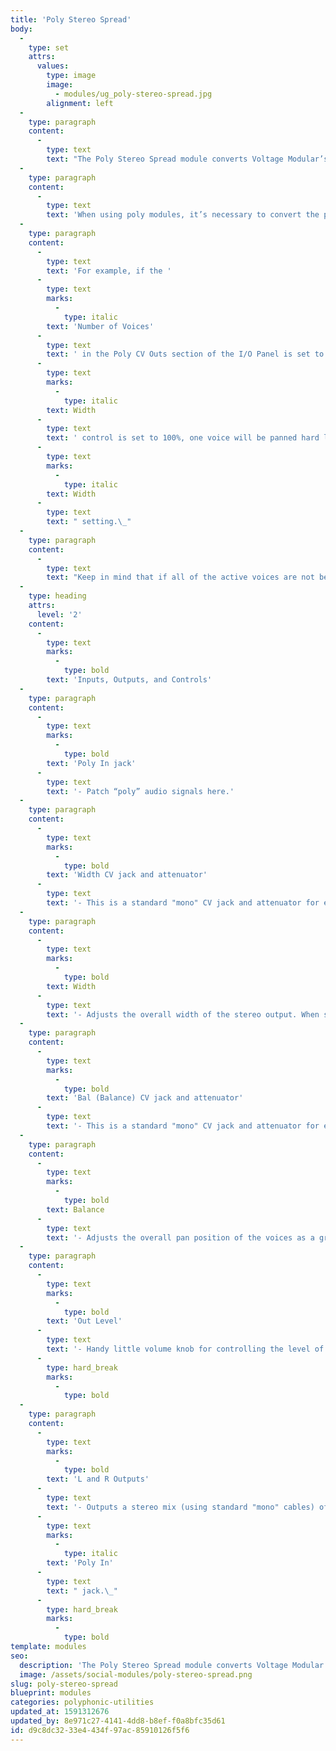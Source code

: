 ```yaml
---
title: 'Poly Stereo Spread'
body:
  -
    type: set
    attrs:
      values:
        type: image
        image:
          - modules/ug_poly-stereo-spread.jpg
        alignment: left
  -
    type: paragraph
    content:
      -
        type: text
        text: "The Poly Stereo Spread module converts Voltage Modular’s \"poly\" audio signals to a standard left/right stereo output with CV control of width and balance.\_"
  -
    type: paragraph
    content:
      -
        type: text
        text: 'When using poly modules, it’s necessary to convert the poly signals to standard "mono" signals before sending them to the Main Outs. This module takes care of the conversion while also allowing all of the active voices to be evenly spread between the left and right outputs to create width.'
  -
    type: paragraph
    content:
      -
        type: text
        text: 'For example, if the '
      -
        type: text
        marks:
          -
            type: italic
        text: 'Number of Voices'
      -
        type: text
        text: ' in the Poly CV Outs section of the I/O Panel is set to three and the '
      -
        type: text
        marks:
          -
            type: italic
        text: Width
      -
        type: text
        text: ' control is set to 100%, one voice will be panned hard left, one will be centered, and one will be panned hard right. The number of active voices will always be spread equally between the two outputs and the overall width can be narrowed by decreasing the '
      -
        type: text
        marks:
          -
            type: italic
        text: Width
      -
        type: text
        text: " setting.\_"
  -
    type: paragraph
    content:
      -
        type: text
        text: "Keep in mind that if all of the active voices are not being played, the panning positions may seem random or unbalanced because there will be \"gaps\" between voices. If you are playing four note chords with four active voices on the other hand, each chord will remain evenly balanced between the two outputs.\_"
  -
    type: heading
    attrs:
      level: '2'
    content:
      -
        type: text
        marks:
          -
            type: bold
        text: 'Inputs, Outputs, and Controls'
  -
    type: paragraph
    content:
      -
        type: text
        marks:
          -
            type: bold
        text: 'Poly In jack'
      -
        type: text
        text: '- Patch “poly” audio signals here.'
  -
    type: paragraph
    content:
      -
        type: text
        marks:
          -
            type: bold
        text: 'Width CV jack and attenuator'
      -
        type: text
        text: '- This is a standard "mono" CV jack and attenuator for externally controlling the width of the stereo output.'
  -
    type: paragraph
    content:
      -
        type: text
        marks:
          -
            type: bold
        text: Width
      -
        type: text
        text: '- Adjusts the overall width of the stereo output. When set to 100%, the voices will be spread across the entire stereo field from 100% left to 100% right. This range can be narrowed by turning this knob down.'
  -
    type: paragraph
    content:
      -
        type: text
        marks:
          -
            type: bold
        text: 'Bal (Balance) CV jack and attenuator'
      -
        type: text
        text: '- This is a standard "mono" CV jack and attenuator for externally controlling the balance of the stereo output.'
  -
    type: paragraph
    content:
      -
        type: text
        marks:
          -
            type: bold
        text: Balance
      -
        type: text
        text: '- Adjusts the overall pan position of the voices as a group. In other words it offsets the "center position" which the voices are spread evenly around.'
  -
    type: paragraph
    content:
      -
        type: text
        marks:
          -
            type: bold
        text: 'Out Level'
      -
        type: text
        text: '- Handy little volume knob for controlling the level of the stereo output. When converting poly signals back to standard "mono" signals, the summed amplitude of all the voices can become quite loud and often needs to be attenuated.'
      -
        type: hard_break
        marks:
          -
            type: bold
  -
    type: paragraph
    content:
      -
        type: text
        marks:
          -
            type: bold
        text: 'L and R Outputs'
      -
        type: text
        text: '- Outputs a stereo mix (using standard "mono" cables) of all the voices received at the '
      -
        type: text
        marks:
          -
            type: italic
        text: 'Poly In'
      -
        type: text
        text: " jack.\_"
      -
        type: hard_break
        marks:
          -
            type: bold
template: modules
seo:
  description: 'The Poly Stereo Spread module converts Voltage Modular’s "poly" audio signals to a standard left/right stereo output with CV control of width and balance.'
  image: /assets/social-modules/poly-stereo-spread.png
slug: poly-stereo-spread
blueprint: modules
categories: polyphonic-utilities
updated_at: 1591312676
updated_by: 8e971c27-4141-4dd8-b8ef-f0a8bfc35d61
id: d9c8dc32-33e4-434f-97ac-85910126f5f6
---
```

